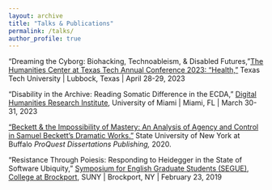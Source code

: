 ```yaml
---
layout: archive
title: "Talks & Publications"
permalink: /talks/
author_profile: true
---
```


“Dreaming the Cyborg: Biohacking, Technoableism, & Disabled Futures,”[The Humanities Center at Texas Tech Annual Conference 2023: “Health,”](https://techannounce.ttu.edu/Client/ViewMessage.aspx?MsgId=272581) Texas Tech University | Lubbock, Texas | April 28-29, 2023

“Disability in the Archive: Reading Somatic Difference in the ECDA,” [Digital Humanities Research Institute](https://dh.miami.edu/events/index.html), University of Miami | Miami, FL | March 30-31, 2023


[“Beckett & the Impossibility of Mastery: An Analysis of Agency and Control in Samuel Beckett’s Dramatic Works.”](http://access.library.miami.edu/login?url=https://www.proquest.com/dissertations-theses/beckett-amp-impossibility-mastery-analysis-agency/docview/2384868038/se-2) State University of New York at Buffalo *ProQuest Dissertations Publishing,* 2020.


“Resistance Through Poiesis: Responding to Heidegger in the State of Software Ubiquity,” [Symposium for English Graduate Students (SEGUE), College at Brockport](https://brockportsegue.wordpress.com/), SUNY | Brockport, NY | February 23, 2019
